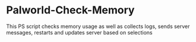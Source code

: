 # Palworld-Check-Memory
This PS script checks memory usage as well as collects logs, sends server messages, restarts and updates server based on selections
